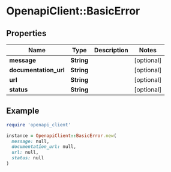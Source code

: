 # OpenapiClient::BasicError

## Properties

| Name | Type | Description | Notes |
| ---- | ---- | ----------- | ----- |
| **message** | **String** |  | [optional] |
| **documentation_url** | **String** |  | [optional] |
| **url** | **String** |  | [optional] |
| **status** | **String** |  | [optional] |

## Example

```ruby
require 'openapi_client'

instance = OpenapiClient::BasicError.new(
  message: null,
  documentation_url: null,
  url: null,
  status: null
)
```


